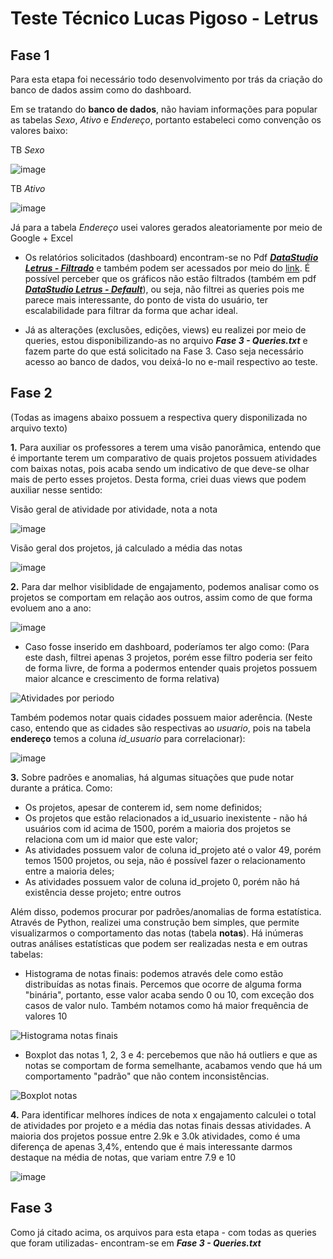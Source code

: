 # Teste Técnico Lucas Pigoso - Letrus

## Fase 1

Para esta etapa foi necessário todo desenvolvimento por trás da criação do banco de dados assim como do dashboard.

Em se tratando do **banco de dados**, não haviam informações para popular as tabelas *Sexo*, *Ativo* e *Endereço*, portanto estabeleci como convenção os valores baixo:

TB *Sexo*

![image](https://user-images.githubusercontent.com/33936130/184216010-edbc9337-a4f9-4cf0-bb30-cc3b9c16e9e6.png)

TB *Ativo*

![image](https://user-images.githubusercontent.com/33936130/184216166-ba6dfc8b-59ef-4137-be3a-7eaa5d56b6ef.png)

Já para a tabela *Endereço* usei valores gerados aleatoriamente por meio de Google + Excel

- Os relatórios solicitados (dashboard) encontram-se no Pdf [**_DataStudio Letrus - Filtrado_**](https://github.com/LPigoso/letrus/blob/main/DataStudio%20Letrus%20-%20Filtrado.pdf) e também podem ser acessados por meio do [link](https://datastudio.google.com/reporting/c081106b-eb0e-41fe-bff3-50d77afc4a74). É possível perceber que os gráficos não estão filtrados (também em pdf [**_DataStudio Letrus - Default_**](https://github.com/LPigoso/letrus/blob/main/DataStudio%20Letrus%20-%20Default.pdf)), ou seja, não filtrei as queries pois me parece mais interessante, do ponto de vista do usuário, ter escalabilidade para filtrar da forma que achar ideal.

- Já as alterações (exclusões, edições, views) eu realizei por meio de queries, estou disponibilizando-as no arquivo **_Fase 3 - Queries.txt_** e fazem parte do que está solicitado na Fase 3. Caso seja necessário acesso ao banco de dados, vou deixá-lo no e-mail respectivo ao teste.


## Fase 2

(Todas as imagens abaixo possuem a respectiva query disponilizada no arquivo texto)

**1.** Para auxiliar os professores a terem uma visão panorâmica, entendo que é importante terem um comparativo de quais projetos possuem atividades com baixas notas, pois acaba sendo um indicativo de que deve-se olhar mais de perto esses projetos. Desta forma, criei duas views que podem auxiliar nesse sentido:

Visão geral de atividade por atividade, nota a nota

![image](https://user-images.githubusercontent.com/33936130/184224745-c39f72d9-3b48-4d53-9159-c176384afaf3.png)

Visão geral dos projetos, já calculado a média das notas

![image](https://user-images.githubusercontent.com/33936130/184224053-c8878292-d8a6-409a-94aa-da6e6278e800.png)


**2.**  Para dar melhor visiblidade de engajamento, podemos analisar como os projetos se comportam em relação aos outros, assim como de que forma evoluem ano a ano:

![image](https://user-images.githubusercontent.com/33936130/184226648-6456c6ba-e131-415b-a264-946c62147b1e.png)

- Caso fosse inserido em dashboard, poderíamos ter algo como:
(Para este dash, filtrei apenas 3 projetos, porém esse filtro poderia ser feito de forma livre, de forma a podermos entender quais projetos possuem maior alcance e crescimento de forma relativa)

![Atividades por periodo](https://user-images.githubusercontent.com/33936130/184227213-05067d25-c7c9-4ff9-bad3-e79db3e6dc56.png)

Também podemos notar quais cidades possuem maior aderência. (Neste caso, entendo que as cidades são respectivas ao _usuario_, pois na tabela **endereço** temos a coluna _id_usuario_ para correlacionar):

![image](https://user-images.githubusercontent.com/33936130/184227297-842fee8f-ab5d-42cc-8c03-15016eb1c877.png)

**3.** Sobre padrões e anomalias, há algumas situações que pude notar durante a prática. Como:

- Os projetos, apesar de conterem id, sem nome definidos;
- Os projetos que estão relacionados a id_usuario inexistente - não há usuários com id acima de 1500, porém a maioria dos projetos se relaciona com um id maior que este valor;
- As atividades possuem valor de coluna id_projeto até o valor 49, porém temos 1500 projetos, ou seja, não é possível fazer o relacionamento entre a maioria deles;
- As atividades possuem valor de coluna id_projeto 0, porém não há existência desse projeto; entre outros

Além disso, podemos procurar por padrões/anomalias de forma estatística. Através de Python, realizei uma construção bem simples, que permite visualizarmos o comportamento das notas (tabela **notas**). Há inúmeras outras análises estatísticas que podem ser realizadas nesta e em outras tabelas:

- Histograma de notas finais: podemos através dele como estão distribuídas as notas finais. Percemos que ocorre de alguma forma "binária", portanto, esse valor acaba sendo 0 ou 10, com exceção dos casos de valor nulo. Também notamos como há maior frequência de valores 10

![Histograma notas finais](https://user-images.githubusercontent.com/33936130/184229926-c844d481-7d18-4b1d-83f4-f00b6a4941da.png)

- Boxplot das notas 1, 2, 3 e 4: percebemos que não há outliers e que as notas se comportam de forma semelhante, acabamos vendo que há um comportamento "padrão" que não contem inconsistências.

![Boxplot notas](https://user-images.githubusercontent.com/33936130/184229939-c3165b22-f292-47ca-a46b-f92f809b3d40.png)


**4.** Para identificar melhores índices de nota x engajamento calculei o total de atividades por projeto e a média das notas finais dessas atividades. A maioria dos projetos possue entre 2.9k e 3.0k atividades, como é uma diferença de apenas 3,4%, entendo que é mais interessante darmos destaque na média de notas, que variam entre 7.9 e 10

![image](https://user-images.githubusercontent.com/33936130/184234671-30041899-42b1-4723-9786-46c8c526e03e.png)



## Fase 3

Como já citado acima, os arquivos para esta etapa - com todas as queries que foram utilizadas- encontram-se em **_Fase 3 - Queries.txt_**
